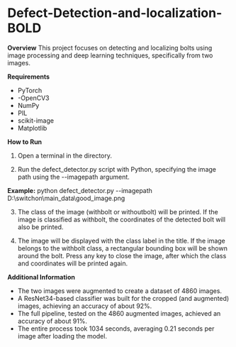 # Defect-Detection-and-localization-BOLD


**Overview**
This project focuses on detecting and localizing bolts using image processing and deep learning techniques, specifically from two images.

**Requirements**
- PyTorch
- -OpenCV3
- NumPy
- PIL
- scikit-image
- Matplotlib

**How to Run**
1. Open a terminal in the directory.
   
3. Run the defect_detector.py script with Python, specifying the image path using the --imagepath argument.

**Example:**
python defect_detector.py --imagepath D:\switchon\main_data\good_image.png

3. The class of the image (withbolt or withoutbolt) will be printed. If the image is classified as withbolt, the coordinates of the detected bolt will also be printed.

4. The image will be displayed with the class label in the title. If the image belongs to the withbolt class, a rectangular bounding box will be shown around the bolt. Press any key to close the image, after which the class and coordinates will be printed again.

**Additional Information**
- The two images were augmented to create a dataset of 4860 images.
- A ResNet34-based classifier was built for the cropped (and augmented) images, achieving an accuracy of about 92%.
- The full pipeline, tested on the 4860 augmented images, achieved an accuracy of about 91%.
- The entire process took 1034 seconds, averaging 0.21 seconds per image after loading the model.
